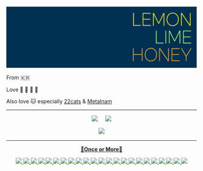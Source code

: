 ![lemon-lime-honey](/image/header.png)

From :kr:

Love :pizza: :spaghetti: :hamburger: :peach:

Also love :cat: especially [22cats](https://www.youtube.com/@22cats) & [Metalnam](https://www.youtube.com/@Metalnam)

---

<div class="container">
<div align="center">
<img style="height: auto; width: 43%;" class="img" src="https://github-readme-stats.vercel.app/api?username=lemon-lime-honey&show_icons=true&hide=stars,issues&title_color=fff700&text_color=aeff6e&icon_color=eba937&bg_color=003153" />
&nbsp;
&nbsp;
<img style="height: auto; width: 40%;" class="img" src="https://github-readme-stats.vercel.app/api/top-langs/?username=lemon-lime-honey&layout=compact&bg_color=003153&text_color=aeff6e&title_color=fff700" /></div>
</div>

<p align="center">
    <a href="https://solved.ac/artemisia8"><img src="http://mazassumnida.wtf/api/v2/generate_badge?boj=artemisia8">
</p>

---
<p align="center"> <b> 🍋Once or More🍯 </b> </p>

<p align="center">
    <img src="https://img.shields.io/badge/Archive%20Of%20Our%20Own-fff700?style=flat-square&logo=archiveofourown&logoColor=990000">
    <img src="https://img.shields.io/badge/Arduino-aeff6e?style=flat-square&logo=arduino&logoColor=00979d">
    <img src="https://img.shields.io/badge/Blogger-eba937?style=flat-square&logo=blogger&logoColor=ff5722">
    <img src="https://img.shields.io/badge/Brave-fff700?style=flat-square&logo=brave&logoColor=fb542b">
    <img src="https://img.shields.io/badge/C-aeff6e?style=flat-square&logo=c&logoColor=a8b9cc">
    <img src="https://img.shields.io/badge/Exercism-eba937?style=flat-square&logo=exercism&logoColor=009cab">
    <img src="https://img.shields.io/badge/Fandom-fff700?style=flat-square&logo=fandom&logoColor=fa005a">
    <img src="https://img.shields.io/badge/Git-aeff6e?style=flat-square&logo=git&logoColor=f05032">
    <img src="https://img.shields.io/badge/Bash-eba937?style=flat-square&logo=gnubash&logoColor=4eaa25">
    <img src="https://img.shields.io/badge/Jupyter-fff700?style=flat-square&logo=jupyter&logoColor=f37626">
    <img src="https://img.shields.io/badge/Khan%20Academy-aeff6e?style=flat-square&logo=kahnacademy&logoColor=14bf96">
    <img src="https://img.shields.io/badge/LaTeX-eba937?style=flat-square&logo=latex&logoColor=008080">
    <img src="https://img.shields.io/badge/Markdown-fff700?style=flat-square&logo=markdown&logoColor=000000">
    <img src="https://img.shields.io/badge/Notepad++-aeff6e?style=flat-square&logo=notepadplusplus&logoColor=90e59a">
    <img src="https://img.shields.io/badge/Notion-eba937?style=flat-square&logo=notion&logoColor=000000">
    <img src="https://img.shields.io/badge/Oculus-fff700?style=flat-square&logo=oculus&logoColor=1c1e20">
    <img src="https://img.shields.io/badge/OneNote-aeff6e?style=flat-square&logo=microsoftonenote&logoColor=7719aa">
    <img src="https://img.shields.io/badge/Opera-eba937?style=flat-square&logo=opera&logoColor=ff1b2d">
    <img src="https://img.shields.io/badge/Adobe%20Photoshop-fff700?style=flat-square&logo=adobephotoshop&logoColor=31a8ff">
    <img src="https://img.shields.io/badge/Python-aeff6e?style=flat-square&logo=python&logoColor=3776ab">
    <img src="https://img.shields.io/badge/Raspberry%20Pi-eba937?style=flat-square&logo=raspberrypi&logoColor=31a8ff">
    <img src="https://img.shields.io/badge/Sololearn-fff700?style=flat-square&logo=sololearn&logoColor=149ef2">
    <img src="https://img.shields.io/badge/Ubuntu-aeff6e?style=flat-square&logo=ubuntu&logoColor=e95420">
</p>
